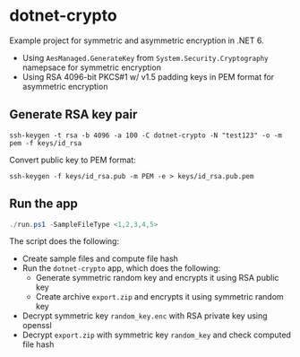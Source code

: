 # dotnet-crypto

Example project for symmetric and asymmetric encryption in .NET 6.

- Using `AesManaged.GenerateKey` from `System.Security.Cryptography` namepsace for symmetric encryption
- Using RSA 4096-bit PKCS#1 w/ v1.5 padding keys in PEM format for asymmetric encryption

## Generate RSA key pair

```
ssh-keygen -t rsa -b 4096 -a 100 -C dotnet-crypto -N "test123" -o -m pem -f keys/id_rsa
```

Convert public key to PEM format:

```
ssh-keygen -f keys/id_rsa.pub -m PEM -e > keys/id_rsa.pub.pem
```

## Run the app

```powershell
./run.ps1 -SampleFileType <1,2,3,4,5>
```

The script does the following:

- Create sample files and compute file hash
- Run the `dotnet-crypto` app, which does the following:
  - Generate symmetric random key and encrypts it using RSA public key
  - Create archive `export.zip` and encrypts it using symmetric random key
- Decrypt symmetric key `random_key.enc` with RSA private key using openssl
- Decrypt `export.zip` with symmetric key `random_key` and check computed file hash
